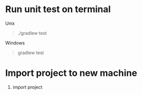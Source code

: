 # Run unit test on terminal

Unix
>./gradlew test

Windows
>gradlew test



# Import project to new machine

1. import project
